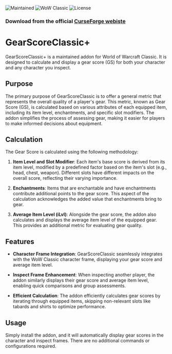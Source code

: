 ![Maintained](https://img.shields.io/badge/Maintained%3F-yes-green.svg)
![WoW Classic](https://img.shields.io/badge/WoW%20Classic-v1.15.0-9cf.svg)
![License](https://img.shields.io/badge/license-MIT-green.svg)

### Download from the official [CurseForge webiste](https://www.curseforge.com/wow/addons/gearscoreclassic)

# GearScoreClassic+

GearScoreClassic+ is a maintained addon for World of Warcraft Classic. It is designed to calculate and display a gear score (GS) for both your character and any character you inspect. 
## Purpose

The primary purpose of GearScoreClassic is to offer a general metric that represents the overall quality of a player's gear. This metric, known as Gear Score (GS), is calculated based on various attributes of each equipped item, including its item level, enchantments, and specific slot modifiers. The addon simplifies the process of assessing gear, making it easier for players to make informed decisions about equipment.

## Calculation

The Gear Score is calculated using the following methodology:

1. **Item Level and Slot Modifier**: Each item's base score is derived from its item level, modified by a predefined factor based on the item's slot (e.g., head, chest, weapon). Different slots have different impacts on the overall score, reflecting their varying importance.

2. **Enchantments**: Items that are enchantable and have enchantments contribute additional points to the gear score. This aspect of the calculation acknowledges the added value that enchantments bring to gear.

3. **Average Item Level (iLvl)**: Alongside the gear score, the addon also calculates and displays the average item level of the equipped gear. This provides an additional metric for evaluating gear quality.

## Features

- **Character Frame Integration**: GearScoreClassic seamlessly integrates with the WoW Classic character frame, displaying your gear score and average item level.

- **Inspect Frame Enhancement**: When inspecting another player, the addon similarly displays their gear score and average item level, enabling quick comparisons and group assessments.

- **Efficient Calculation**: The addon efficiently calculates gear scores by iterating through equipped items, skipping non-relevant slots like tabards and shirts to optimize performance.

## Usage

Simply install the addon, and it will automatically display gear scores in the character and inspect frames. There are no additional commands or configurations required.
